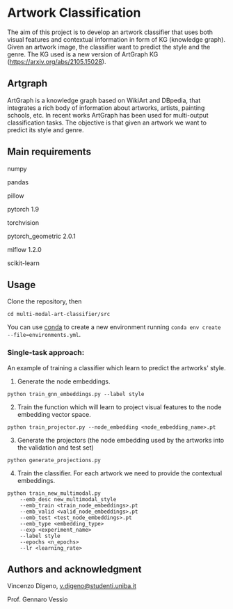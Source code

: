 # Artwork Classification
The aim of this project is to develop an artwork classifier that uses both visual features and contextual information in form of KG (knowledge graph). Given an artwork image, the classifier want to predict the style and the genre. The KG used is a new version of ArtGraph KG (https://arxiv.org/abs/2105.15028). 

## Artgraph
ArtGraph is a knowledge graph based on WikiArt and DBpedia, that integrates a rich body of information about artworks, artists, painting schools, etc.
In recent works ArtGraph has been used for multi-output classification tasks. The objective is that given an artwork we want to predict its style and genre.

## Main requirements

numpy

pandas

pillow

pytorch 1.9

torchvision

pytorch_geometric 2.0.1

mlflow 1.2.0

scikit-learn

## Usage
Clone the repository, then

`cd multi-modal-art-classifier/src`

You can use [conda](https://docs.conda.io/en/latest/) to create a new environment running `conda env create --file=environments.yml`. 

### Single-task approach: 
An example of training a classifier which learn to predict the artworks' style.

1. Generate the node embeddings.
```
python train_gnn_embeddings.py --label style
```

2. Train the function which will learn to project visual features to the node embedding vector space.
```
python train_projector.py --node_embedding <node_embedding_name>.pt
```

3. Generate the projectors (the node embedding used by the artworks into the validation and test set)
```
python generate_projections.py
```

4. Train the classifier. For each artwork we need to provide the contextual embeddings. 
```
python train_new_multimodal.py 
    --emb_desc new_multimodal_style 
    --emb_train <train_node_embeddings>.pt 
    --emb_valid <valid_node_embeddings>.pt 
    --emb_test <test_node_embeddings>.pt 
    --emb_type <embedding_type> 
    --exp <experiment_name>
    --label style 
    --epochs <n_epochs> 
    --lr <learning_rate>
```


## Authors and acknowledgment
Vincenzo Digeno, v.digeno@studenti.uniba.it

Prof. Gennaro Vessio